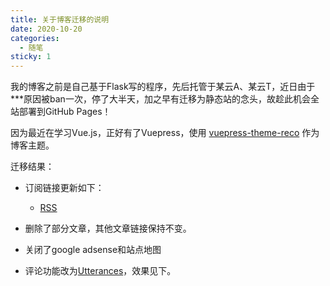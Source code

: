 ```yaml
---
title: 关于博客迁移的说明
date: 2020-10-20
categories:
  - 随笔
sticky: 1
---
```


我的博客之前是自己基于Flask写的程序，先后托管于某云A、某云T，近日由于\*\*\*原因被ban一次，停了大半天，加之早有迁移为静态站的念头，故趁此机会全站部署到GitHub Pages！

因为最近在学习Vue.js，正好有了Vuepress，使用 [vuepress-theme-reco](https://vuepress-theme-reco.recoluan.com/) 作为博客主题。

迁移结果：

- 订阅链接更新如下：

  - [RSS](https://blog.saintic.com/rss.xml)

- 删除了部分文章，其他文章链接保持不变。

- 关闭了google adsense和站点地图

- 评论功能改为[Utterances](https://utteranc.es)，效果见下。

<Utterances/>

